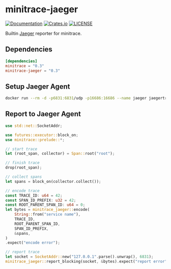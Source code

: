# minitrace-jaeger

[![Documentation](https://docs.rs/minitrace-jaeger/badge.svg)](https://docs.rs/minitrace-jaeger/)
[![Crates.io](https://img.shields.io/crates/v/minitrace-jaeger.svg)](https://crates.io/crates/minitrace-jaeger)
[![LICENSE](https://img.shields.io/github/license/tikv/minitrace-rust.svg)](https://github.com/tikv/minitrace-rust/blob/master/LICENSE)

Builtin [Jaeger](https://www.jaegertracing.io/) reporter for minitrace.

## Dependencies

```toml
[dependencies]
minitrace = "0.3"
minitrace-jaeger = "0.3"
```

## Setup Jaeger Agent

```sh
docker run --rm -d -p6831:6831/udp -p16686:16686 --name jaeger jaegertracing/all-in-one:latest
```

## Report to Jaeger Agent

```rust
use std::net::SocketAddr;

use futures::executor::block_on;
use minitrace::prelude::*;

// start trace
let (root_span, collector) = Span::root("root");

// finish trace
drop(root_span);

// collect spans
let spans = block_on(collector.collect());

// encode trace
const TRACE_ID: u64 = 42;
const SPAN_ID_PREFIX: u32 = 42;
const ROOT_PARENT_SPAN_ID: u64 = 0;
let bytes = minitrace_jaeger::encode(
    String::from("service name"),
    TRACE_ID,
    ROOT_PARENT_SPAN_ID,
    SPAN_ID_PREFIX,
    &spans,
)
.expect("encode error");

// report trace
let socket = SocketAddr::new("127.0.0.1".parse().unwrap(), 6831);
minitrace_jaeger::report_blocking(socket, &bytes).expect("report error");
```
